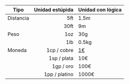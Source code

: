 |Tipo|Unidad estúpida|Unidad con lógica|
|---|---:|:---|
|Distancia|5ft|1.5m|
||30ft|9m|
|Peso|1oz|30g|
||1lb|0.5kg|
|Moneda|1cp / cobre|[1€][1]|
||1sp / plata|10€|
||1gp / oro|100€|
||1pp / platino|1000€|

[1]: <https://www.reddit.com/r/DnD/comments/9e02c4/5e_the_approximate_value_of_one_gp_in_usd/>
